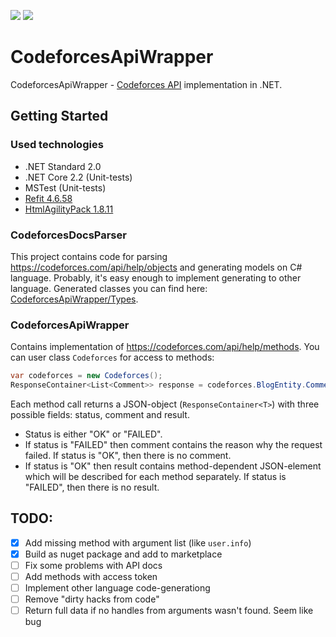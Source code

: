 <a href="https://docs.microsoft.com/en-us/dotnet/standard/net-standard"><img src="https://img.shields.io/badge/.NET%20Standard-2.0-green.svg"></a>
<a href="https://docs.microsoft.com/en-us/dotnet/core/"><img src="https://img.shields.io/badge/.NET%20Core-2.2-green.svg"></a>
# CodeforcesApiWrapper

CodeforcesApiWrapper - [Codeforces API](https://codeforces.com/api/help) implementation in .NET.

## Getting Started
### Used technologies

- .NET Standard 2.0
- .NET Core 2.2 (Unit-tests)
- MSTest (Unit-tests)
- [Refit 4.6.58](https://github.com/reactiveui/refit)
- [HtmlAgilityPack 1.8.11](https://github.com/zzzprojects/html-agility-pack)

### CodeforcesDocsParser

This project contains code for parsing https://codeforces.com/api/help/objects and generating models on C# language. Probably, it's easy enough to implement generating to other language. Generated classes you can find here: [CodeforcesApiWrapper/Types](CodeforcesApiWrapper/Types).


### CodeforcesApiWrapper

Contains implementation of https://codeforces.com/api/help/methods. You can user class `Codeforces` for access to methods:
```C#
var codeforces = new Codeforces();
ResponseContainer<List<Comment>> response = codeforces.BlogEntity.Comments(79).Result;
```
Each method call returns a JSON-object (`ResponseContainer<T>`) with three possible fields: status, comment and result.

- Status is either "OK" or "FAILED".
- If status is "FAILED" then comment contains the reason why the request failed. If status is "OK", then there is no comment.
- If status is "OK" then result contains method-dependent JSON-element which will be described for each method separately. If status is "FAILED", then there is no result.

## TODO:

- [x] Add missing method with argument list (like `user.info`)
- [x] Build as nuget package and add to marketplace
- [ ] Fix some problems with API docs
- [ ] Add methods with access token
- [ ] Implement other language code-generationg
- [ ] Remove "dirty hacks from code"
- [ ] Return full data if no handles from arguments wasn't found. Seem like bug